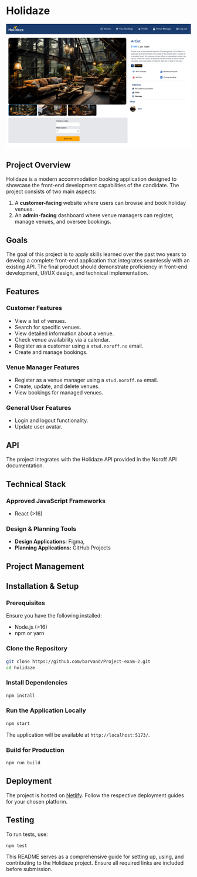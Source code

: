 # Holidaze

![img](public\holidazingtime-readme.png)

## Project Overview

Holidaze is a modern accommodation booking application designed to showcase the front-end development capabilities of the candidate. The project consists of two main aspects:

1. A **customer-facing** website where users can browse and book holiday venues.
2. An **admin-facing** dashboard where venue managers can register, manage venues, and oversee bookings.

## Goals

The goal of this project is to apply skills learned over the past two years to develop a complete front-end application that integrates seamlessly with an existing API. The final product should demonstrate proficiency in front-end development, UI/UX design, and technical implementation.

## Features

### Customer Features

- View a list of venues.
- Search for specific venues.
- View detailed information about a venue.
- Check venue availability via a calendar.
- Register as a customer using a `stud.noroff.no` email.
- Create and manage bookings.

### Venue Manager Features

- Register as a venue manager using a `stud.noroff.no` email.
- Create, update, and delete venues.
- View bookings for managed venues.

### General User Features

- Login and logout functionality.
- Update user avatar.

## API

The project integrates with the Holidaze API provided in the Noroff API documentation.

## Technical Stack

### Approved JavaScript Frameworks

- React (>16)

### Design & Planning Tools

- **Design Applications:** Figma,
- **Planning Applications:** GitHub Projects

## Project Management

## Installation & Setup

### Prerequisites

Ensure you have the following installed:

- Node.js (>16)
- npm or yarn

### Clone the Repository

```sh
git clone https://github.com/barvand/Project-exam-2.git
cd holidaze
```

### Install Dependencies

```sh
npm install
```

### Run the Application Locally

```sh
npm start
```

The application will be available at `http://localhost:5173/`.

### Build for Production

```sh
npm run build
```

## Deployment

The project is hosted on [Netlify](https://holidazingtime.netlify.app/). Follow the respective deployment guides for your chosen platform.

## Testing

To run tests, use:

```sh
npm test
```

This README serves as a comprehensive guide for setting up, using, and contributing to the Holidaze project. Ensure all required links are included before submission.

